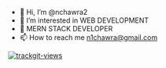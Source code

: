 - 👋 Hi, I’m @nchawra2
- 👀 I’m interested in WEB DEVELOPMENT 
- 🌱  MERN STACK DEVELOPER
- 📫 How to reach me n1chawra@gmail.com


<a href="https://trackgit.com">
<img src="https://us-central1-trackgit-analytics.cloudfunctions.net/token/ping/kz83bhqa417re813ramk" alt="trackgit-views" />
</a>

<!---
nchawra2/nchawra2 is a ✨ special ✨ repository because its `README.md` (this file) appears on your GitHub profile.
You can click the Preview link to take a look at your changes.
--->

